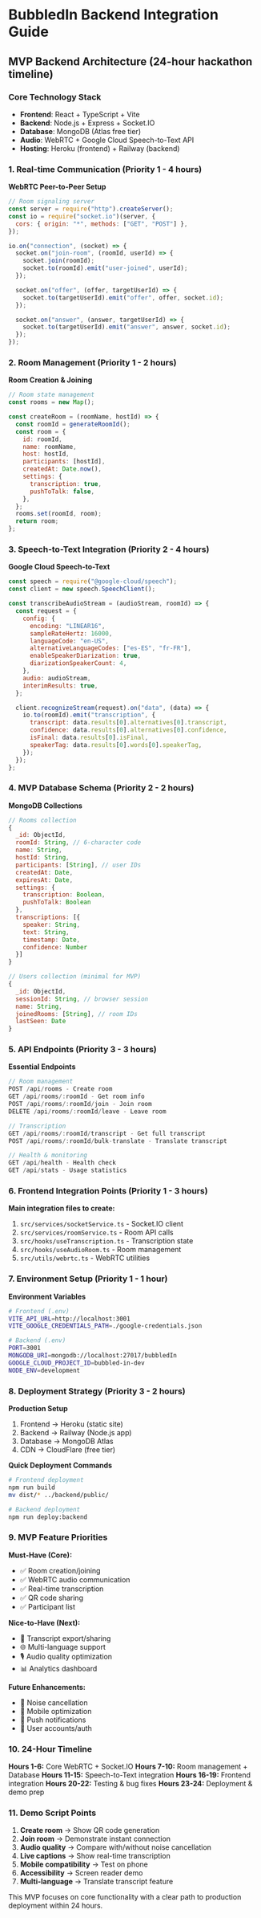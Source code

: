 # BubbledIn Backend Integration Guide

## MVP Backend Architecture (24-hour hackathon timeline)

### Core Technology Stack

- **Frontend**: React + TypeScript + Vite
- **Backend**: Node.js + Express + Socket.IO
- **Database**: MongoDB (Atlas free tier)
- **Audio**: WebRTC + Google Cloud Speech-to-Text API
- **Hosting**: Heroku (frontend) + Railway (backend)

### 1. Real-time Communication (Priority 1 - 4 hours)

**WebRTC Peer-to-Peer Setup**

```javascript
// Room signaling server
const server = require("http").createServer();
const io = require("socket.io")(server, {
  cors: { origin: "*", methods: ["GET", "POST"] },
});

io.on("connection", (socket) => {
  socket.on("join-room", (roomId, userId) => {
    socket.join(roomId);
    socket.to(roomId).emit("user-joined", userId);
  });

  socket.on("offer", (offer, targetUserId) => {
    socket.to(targetUserId).emit("offer", offer, socket.id);
  });

  socket.on("answer", (answer, targetUserId) => {
    socket.to(targetUserId).emit("answer", answer, socket.id);
  });
});
```

### 2. Room Management (Priority 1 - 2 hours)

**Room Creation & Joining**

```javascript
// Room state management
const rooms = new Map();

const createRoom = (roomName, hostId) => {
  const roomId = generateRoomId();
  const room = {
    id: roomId,
    name: roomName,
    host: hostId,
    participants: [hostId],
    createdAt: Date.now(),
    settings: {
      transcription: true,
      pushToTalk: false,
    },
  };
  rooms.set(roomId, room);
  return room;
};
```

### 3. Speech-to-Text Integration (Priority 2 - 4 hours)

**Google Cloud Speech-to-Text**

```javascript
const speech = require("@google-cloud/speech");
const client = new speech.SpeechClient();

const transcribeAudioStream = (audioStream, roomId) => {
  const request = {
    config: {
      encoding: "LINEAR16",
      sampleRateHertz: 16000,
      languageCode: "en-US",
      alternativeLanguageCodes: ["es-ES", "fr-FR"],
      enableSpeakerDiarization: true,
      diarizationSpeakerCount: 4,
    },
    audio: audioStream,
    interimResults: true,
  };

  client.recognizeStream(request).on("data", (data) => {
    io.to(roomId).emit("transcription", {
      transcript: data.results[0].alternatives[0].transcript,
      confidence: data.results[0].alternatives[0].confidence,
      isFinal: data.results[0].isFinal,
      speakerTag: data.results[0].words[0].speakerTag,
    });
  });
};
```

### 4. MVP Database Schema (Priority 2 - 2 hours)

**MongoDB Collections**

```javascript
// Rooms collection
{
  _id: ObjectId,
  roomId: String, // 6-character code
  name: String,
  hostId: String,
  participants: [String], // user IDs
  createdAt: Date,
  expiresAt: Date,
  settings: {
    transcription: Boolean,
    pushToTalk: Boolean
  },
  transcriptions: [{
    speaker: String,
    text: String,
    timestamp: Date,
    confidence: Number
  }]
}

// Users collection (minimal for MVP)
{
  _id: ObjectId,
  sessionId: String, // browser session
  name: String,
  joinedRooms: [String], // room IDs
  lastSeen: Date
}
```

### 5. API Endpoints (Priority 3 - 3 hours)

**Essential Endpoints**

```javascript
// Room management
POST /api/rooms - Create room
GET /api/rooms/:roomId - Get room info
POST /api/rooms/:roomId/join - Join room
DELETE /api/rooms/:roomId/leave - Leave room

// Transcription
GET /api/rooms/:roomId/transcript - Get full transcript
POST /api/rooms/:roomId/bulk-translate - Translate transcript

// Health & monitoring
GET /api/health - Health check
GET /api/stats - Usage statistics
```

### 6. Frontend Integration Points (Priority 1 - 3 hours)

**Main integration files to create:**

1. `src/services/socketService.ts` - Socket.IO client
2. `src/services/roomService.ts` - Room API calls
3. `src/hooks/useTranscription.ts` - Transcription state
4. `src/hooks/useAudioRoom.ts` - Room management
5. `src/utils/webrtc.ts` - WebRTC utilities

### 7. Environment Setup (Priority 1 - 1 hour)

**Environment Variables**

```bash
# Frontend (.env)
VITE_API_URL=http://localhost:3001
VITE_GOOGLE_CREDENTIALS_PATH=./google-credentials.json

# Backend (.env)
PORT=3001
MONGODB_URI=mongodb://localhost:27017/bubbledIn
GOOGLE_CLOUD_PROJECT_ID=bubbled-in-dev
NODE_ENV=development
```

### 8. Deployment Strategy (Priority 3 - 2 hours)

**Production Setup**

1. Frontend → Heroku (static site)
2. Backend → Railway (Node.js app)
3. Database → MongoDB Atlas
4. CDN → CloudFlare (free tier)

**Quick Deployment Commands**

```bash
# Frontend deployment
npm run build
mv dist/* ../backend/public/

# Backend deployment
npm run deploy:backend
```

### 9. MVP Feature Priorities

**Must-Have (Core):**

- ✅ Room creation/joining
- ✅ WebRTC audio communication
- ✅ Real-time transcription
- ✅ QR code sharing
- ✅ Participant list

**Nice-to-Have (Next):**

- 📝 Transcript export/sharing
- 🌐 Multi-language support
- 🎙️ Audio quality optimization
- 📊 Analytics dashboard

**Future Enhancements:**

- 🎯 Noise cancellation
- 📱 Mobile optimization
- 🔔 Push notifications
- 👥 User accounts/auth

### 10. 24-Hour Timeline

**Hours 1-6:** Core WebRTC + Socket.IO
**Hours 7-10:** Room management + Database
**Hours 11-15:** Speech-to-Text integration
**Hours 16-19:** Frontend integration
**Hours 20-22:** Testing & bug fixes
**Hours 23-24:** Deployment & demo prep

### 11. Demo Script Points

1. **Create room** → Show QR code generation
2. **Join room** → Demonstrate instant connection
3. **Audio quality** → Compare with/without noise cancellation
4. **Live captions** → Show real-time transcription
5. **Mobile compatibility** → Test on phone
6. **Accessibility** → Screen reader demo
7. **Multi-language** → Translate transcript feature

This MVP focuses on core functionality with a clear path to production deployment within 24 hours.
